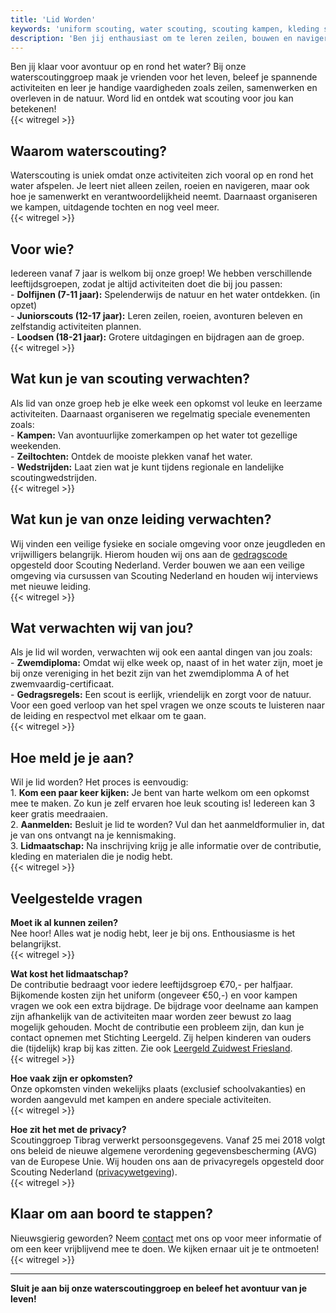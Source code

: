 ```yaml
---
title: 'Lid Worden'
keywords: 'uniform scouting, water scouting, scouting kampen, kleding scouting, scouting groepen nederland, scouting benodigdheden, activiteiten scouting, contributie scouting, lid worden scouting, tibrag lid worden'
description: 'Ben jij enthausiast om te leren zeilen, bouwen en navigeren. Hier leer je hoe jij je hiervoor op kan geven bij scoutinggroep TIBRAG Sneek.'
---
```


Ben jij klaar voor avontuur op en rond het water? Bij onze waterscoutinggroep maak je vrienden voor het leven, beleef je spannende activiteiten en leer je handige vaardigheden zoals zeilen, samenwerken en overleven in de natuur. Word lid en ontdek wat scouting voor jou kan betekenen!  
{{< witregel >}}

## Waarom waterscouting?  

Waterscouting is uniek omdat onze activiteiten zich vooral op en rond het water afspelen. Je leert niet alleen zeilen, roeien en navigeren, maar ook hoe je samenwerkt en verantwoordelijkheid neemt. Daarnaast organiseren we kampen, uitdagende tochten en nog veel meer.  
{{< witregel >}}

## Voor wie?  

Iedereen vanaf 7 jaar is welkom bij onze groep! We hebben verschillende leeftijdsgroepen, zodat je altijd activiteiten doet die bij jou passen:  
\- **Dolfijnen (7-11 jaar):** Spelenderwijs de natuur en het water ontdekken. (in opzet)  
\- **Juniorscouts (12-17 jaar):** Leren zeilen, roeien, avonturen beleven en zelfstandig activiteiten plannen.  
\- **Loodsen (18-21 jaar):** Grotere uitdagingen en bijdragen aan de groep.  
{{< witregel >}}

## Wat kun je van scouting verwachten?  

Als lid van onze groep heb je elke week een opkomst vol leuke en leerzame activiteiten. Daarnaast organiseren we regelmatig speciale evenementen zoals:  
\- **Kampen:** Van avontuurlijke zomerkampen op het water tot gezellige weekenden.  
\- **Zeiltochten:** Ontdek de mooiste plekken vanaf het water.  
\- **Wedstrijden:** Laat zien wat je kunt tijdens regionale en landelijke scoutingwedstrijden.  
{{< witregel >}}

## Wat kun je van onze leiding verwachten?

Wij vinden een veilige fysieke en sociale omgeving voor onze jeugdleden en vrijwilligers belangrijk. Hierom houden wij ons aan de [gedragscode](https://www.scouting.nl/assets/uploads/doorzoekbareBestanden/06.Ondersteuning/Veiligheid/Sociale%20veiligheid/Gedragscode.pdf) opgesteld door Scouting Nederland. Verder bouwen we aan een veilige omgeving via cursussen van Scouting Nederland en houden wij interviews met nieuwe leiding.  
{{< witregel >}}

## Wat verwachten wij van jou?  

Als je lid wil worden, verwachten wij ook een aantal dingen van jou zoals:  
\- **Zwemdiploma:** Omdat wij elke week op, naast of in het water zijn, moet je bij onze vereniging in het bezit zijn van het zwemdiplomma A of het zwemvaardig-certificaat.  
\- **Gedragsregels:** Een scout is eerlijk, vriendelijk en zorgt voor de natuur. Voor een goed verloop van het spel vragen we onze scouts te luisteren naar de leiding en respectvol met elkaar om te gaan.  
{{< witregel >}}

## Hoe meld je je aan?  

Wil je lid worden? Het proces is eenvoudig:  
1\. **Kom een paar keer kijken:** Je bent van harte welkom om een opkomst mee te maken. Zo kun je zelf ervaren hoe leuk scouting is! Iedereen kan 3 keer gratis meedraaien.  
2\. **Aanmelden:** Besluit je lid te worden? Vul dan het aanmeldformulier in, dat je van ons ontvangt na je kennismaking.  
3\. **Lidmaatschap:** Na inschrijving krijg je alle informatie over de contributie, kleding en materialen die je nodig hebt.  
{{< witregel >}}

## Veelgestelde vragen  

**Moet ik al kunnen zeilen?**  
Nee hoor! Alles wat je nodig hebt, leer je bij ons. Enthousiasme is het belangrijkst.  
{{< witregel >}}

**Wat kost het lidmaatschap?**  
De contributie bedraagt voor iedere leeftijdsgroep €70,- per halfjaar. Bijkomende kosten zijn het uniform (ongeveer €50,-)  en voor kampen vragen we ook een extra bijdrage. 
De bijdrage voor deelname aan kampen zijn afhankelijk van de activiteiten maar worden zeer bewust zo laag mogelijk gehouden.
Mocht de contributie een probleem zijn, dan kun je contact opnemen met Stichting Leergeld. Zij helpen kinderen van ouders die (tijdelijk) krap bij kas zitten. Zie ook [Leergeld Zuidwest Friesland](https://leergeldzwf.nl/).  
{{< witregel >}}

**Hoe vaak zijn er opkomsten?**  
Onze opkomsten vinden wekelijks plaats (exclusief schoolvakanties) en worden aangevuld met kampen en andere speciale activiteiten.  
{{< witregel >}}

**Hoe zit het met de privacy?**  
Scoutinggroep Tibrag verwerkt persoonsgegevens. Vanaf 25 mei 2018 volgt ons beleid de nieuwe algemene verordening gegevensbescherming (AVG) van de Europese Unie.
Wij houden ons aan de privacyregels opgesteld door Scouting Nederland ([privacywetgeving](https://www.scouting.nl/bestuur/juridisch/privacywetgeving)).  
{{< witregel >}}

## Klaar om aan boord te stappen?
Nieuwsgierig geworden? Neem [contact](/contact/) met ons op voor meer informatie of om een keer vrijblijvend mee te doen. We kijken ernaar uit je te ontmoeten!  
{{< witregel >}}

---

**Sluit je aan bij onze waterscoutinggroep en beleef het avontuur van je leven!**  
